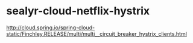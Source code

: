 # sealyr-cloud-netflix-hystrix

http://cloud.spring.io/spring-cloud-static/Finchley.RELEASE/multi/multi__circuit_breaker_hystrix_clients.html